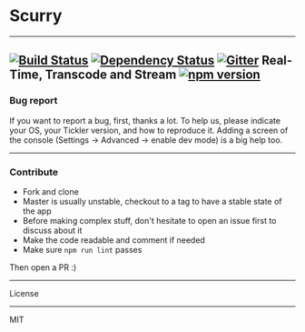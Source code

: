 # Scurry 
---
[![Build Status](https://travis-ci.org/maggiben/scurry.svg?branch=master)](https://travis-ci.org/maggiben/scurry)
[![Dependency Status](https://gemnasium.com/badges/github.com/maggiben/scurry.svg)](https://gemnasium.com/github.com/maggiben/scurry)
[![Gitter](https://badges.gitter.im/maggiben/scurry.svg)](https://gitter.im/maggiben/scurry?utm_source=badge&utm_medium=badge&utm_campaign=pr-badge)
**Real-Time, Transcode and Stream**
[![npm version](https://badge.fury.io/js/%40maggiben%2Fscurry.svg)](https://badge.fury.io/js/%40maggiben%2Fscurry)
---

### Bug report

If you want to report a bug, first, thanks a lot. To help us, please indicate your OS, your Tickler version, and how to reproduce it. Adding a screen of the console (Settings -> Advanced -> enable dev mode) is a big help too.

---

### Contribute

- Fork and clone
- Master is usually unstable, checkout to a tag to have a stable state of the app
- Before making complex stuff, don't hesitate to open an issue first to discuss about it
- Make the code readable and comment if needed
- Make sure `npm run lint` passes

Then open a PR :)

---

License

----

MIT
